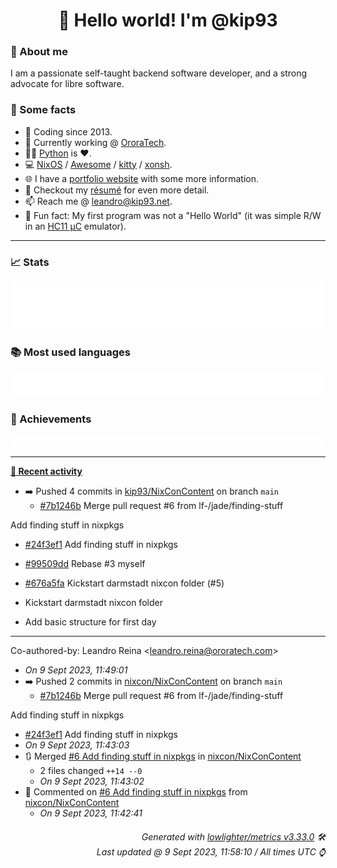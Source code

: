<!-- README template, populated using this action:
     https://github.com/kip93/kip93/blob/main/.github/workflows/readme.yml. -->

<h1 align="center">👋 Hello world! I'm @kip93</h1> <!-- LOGIN => username -->

### 👤 About me

I am a passionate self-taught backend software developer, and a strong advocate for libre software.


### 💬 Some facts

* 📅 Coding since 2013.
* 💼 Currently working @ [OroraTech](https://ororatech.com/).
* 👨‍💻 [Python](https://github.com/search?q=user%3Akip93&l=python) is ❤️. <!-- LOGIN => username -->
* 💻 [NixOS](https://github.com/NixOS/) /
     [Awesome](https://github.com/awesomeWM/) /
     [kitty](https://github.com/kovidgoyal/kitty/) /
     [xonsh](https://github.com/xonsh/).
* 🌐 I have a [portfolio website](https://kip93.net/) with some more information.
* 📝 Checkout my [résumé](https://kip93.net/resume/) for even more detail.
* 📫 Reach me @ [leandro@kip93.net](mailto:leandro@kip93.net).
* 🎲 Fun fact: My first program was not a "Hello World" (it was simple R/W in an [HC11 µC](https://en.wikipedia.org/wiki/68HC11) emulator).


-----------------------------------------------------------------------------------------------------------------------


### 📈 Stats

![](./stats.svg)


### 📚 Most used languages <!-- by percentage, in decreasing order -->

![](./languages.svg)


### 🏅 Achievements

![](./achievements.svg)


-----------------------------------------------------------------------------------------------------------------------


**[📰 Recent activity](https://github.com/kip93)**
* ➡️ Pushed 4 commits in [kip93/NixConContent](https://github.com/kip93/NixConContent) on branch `main`
  * [#7b1246b](https://github.com/kip93/NixConContent/commit/7b1246b) Merge pull request #6 from lf-/jade/finding-stuff

Add finding stuff in nixpkgs
  * [#24f3ef1](https://github.com/kip93/NixConContent/commit/24f3ef1) Add finding stuff in nixpkgs
  * [#99509dd](https://github.com/kip93/NixConContent/commit/99509dd) Rebase #3 myself
  * [#676a5fa](https://github.com/kip93/NixConContent/commit/676a5fa) Kickstart darmstadt nixcon folder (#5)

* Kickstart darmstadt nixcon folder

* Add basic structure for first day

---------

Co-authored-by: Leandro Reina &lt;leandro.reina@ororatech.com&gt;
  * *On 9 Sept 2023, 11:49:01*
* ➡️ Pushed 2 commits in [nixcon/NixConContent](https://github.com/nixcon/NixConContent) on branch `main`
  * [#7b1246b](https://github.com/nixcon/NixConContent/commit/7b1246b) Merge pull request #6 from lf-/jade/finding-stuff

Add finding stuff in nixpkgs
  * [#24f3ef1](https://github.com/nixcon/NixConContent/commit/24f3ef1) Add finding stuff in nixpkgs
  * *On 9 Sept 2023, 11:43:03*
* 🔃 Merged [#6 Add finding stuff in nixpkgs](https://github.com/nixcon/NixConContent/pull/6) in [nixcon/NixConContent](https://github.com/nixcon/NixConContent)
  * 2 files changed `++14 --0`
  * *On 9 Sept 2023, 11:43:02*
* 💬 Commented on [#6 Add finding stuff in nixpkgs](https://github.com/nixcon/NixConContent/issues/6) from [nixcon/NixConContent](https://github.com/nixcon/NixConContent)
  * *On 9 Sept 2023, 11:42:41*
 <!-- Last activity -->


<h6 align="right"><em>
    Generated with <a href="https://github.com/lowlighter/metrics/tree/latest/">lowlighter/metrics v3.33.0</a> 🛠️<br> <!-- VERSION => MAJOR.minor.patch -->
    Last updated @ 9 Sept 2023, 11:58:10 / All times UTC ⌚ <!-- meta.generated => DD/MM/YYYY, hh:mm -->
</em></h6>
